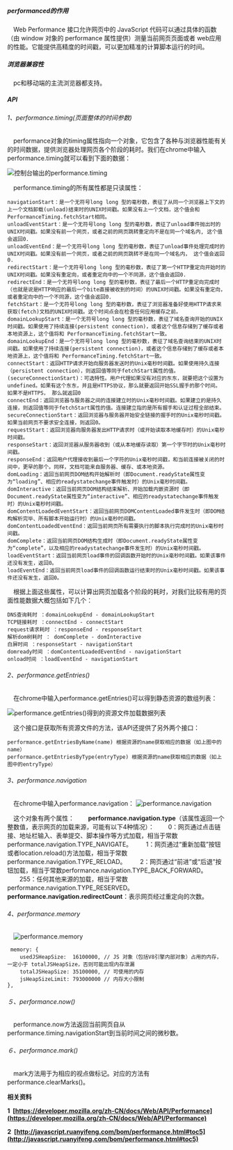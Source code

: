 ##### performanced的作用

　Web Performance 接口允许网页中的 JavaScript 代码可以通过具体的函数（由 window 对象的 performance 属性提供）测量当前网页页面或者 web应用的性能。它能提供高精度的时间戳，可以更加精准的计算脚本运行的时间。

##### 浏览器兼容性

　pc和移动端的主流浏览器都支持。

##### API

###### 1、performance.timing(页面整体的时间参数)

　performance对象的timing属性指向一个对象，它包含了各种与浏览器性能有关的时间数据，提供浏览器处理网页各个阶段的耗时。我们在chrome中输入performance.timing就可以看到下面的数据：

![控制台输出的performance.timing](http://upload-images.jianshu.io/upload_images/2593925-54d0c6f966751b0f.png?imageMogr2/auto-orient/strip%7CimageView2/2/w/1240)

　performance.timing的所有属性都是只读属性：
    
    navigationStart：是一个无符号long long 型的毫秒数，表征了从同一个浏览器上下文的上一个文档卸载(unload)结束时的UNIX时间戳。如果没有上一个文档，这个值会和PerformanceTiming.fetchStart相同。
    unloadEventStart：是一个无符号long long 型的毫秒数，表征了unload事件抛出时的UNIX时间戳。如果没有前一个网页，或者之前的网页跳转重定向不是在同一个域名内, 这个值会返回0.
    unloadEventEnd：是一个无符号long long 型的毫秒数，表征了unload事件处理完成时的UNIX时间戳。如果没有前一个网页，或者之前的网页跳转不是在同一个域名内， 这个值会返回0.
    redirectStart：是一个无符号long long 型的毫秒数，表征了第一个HTTP重定向开始时的UNIX时间戳。如果没有重定向，或者重定向中的一个不同源，这个值会返回0.
    redirectEnd：是一个无符号long long 型的毫秒数，表征了最后一个HTTP重定向完成时（也就是说是HTTP响应的最后一个bite直接被收到的时间）的UNIX时间戳。如果没有重定向，或者重定向中的一个不同源，这个值会返回0.
    fetchStart：是一个无符号long long 型的毫秒数，表征了浏览器准备好使用HTTP请求来获取(fetch)文档的UNIX时间戳。这个时间点会在检查任何应用缓存之前。
    domainLookupStart：是一个无符号long long 型的毫秒数，表征了域名查询开始的UNIX时间戳。如果使用了持续连接(persistent connection)，或者这个信息存储到了缓存或者本地资源上，这个值将和 PerformanceTiming.fetchStart一致。
    domainLookupEnd：是一个无符号long long 型的毫秒数，表征了域名查询结束的UNIX时间戳。如果使用了持续连接(persistent connection)，或者这个信息存储到了缓存或者本地资源上，这个值将和 PerformanceTiming.fetchStart一致。
    connectStart：返回HTTP请求开始向服务器发送时的Unix毫秒时间戳。如果使用持久连接（persistent connection），则返回值等同于fetchStart属性的值。
    (secureConnectionStart)：可选特性。用户代理如果没有对应的东东，就要把这个设置为undefined。如果有这个东东，并且是HTTPS协议，那么就要返回开始SSL握手的那个时间。 如果不是HTTPS， 那么就返回0
    connectEnd：返回浏览器与服务器之间的连接建立时的Unix毫秒时间戳。如果建立的是持久连接，则返回值等同于fetchStart属性的值。连接建立指的是所有握手和认证过程全部结束。
    secureConnectionStart：返回浏览器与服务器开始安全链接的握手时的Unix毫秒时间戳。如果当前网页不要求安全连接，则返回0。
    requestStart：返回浏览器向服务器发出HTTP请求时（或开始读取本地缓存时）的Unix毫秒时间戳。
    responseStart：返回浏览器从服务器收到（或从本地缓存读取）第一个字节时的Unix毫秒时间戳。
    responseEnd：返回用户代理接收到最后一个字符的Unix毫秒时间戳，和当前连接被关闭的时间中，更早的那个。同样，文档可能来自服务器、缓存、或本地资源。
    domLoading：返回当前网页DOM结构开始解析时（即Document.readyState属性变为“loading”、相应的readystatechange事件触发时）的Unix毫秒时间戳。
    domInteractive：返回当前网页DOM结构结束解析、开始加载内嵌资源时（即Document.readyState属性变为“interactive”、相应的readystatechange事件触发时）的Unix毫秒时间戳。
    domContentLoadedEventStart：返回当前网页DOMContentLoaded事件发生时（即DOM结构解析完毕、所有脚本开始运行时）的Unix毫秒时间戳。
    domContentLoadedEventEnd：返回当前网页所有需要执行的脚本执行完成时的Unix毫秒时间戳。
    domComplete：返回当前网页DOM结构生成时（即Document.readyState属性变为“complete”，以及相应的readystatechange事件发生时）的Unix毫秒时间戳。
    loadEventStart：返回当前网页load事件的回调函数开始时的Unix毫秒时间戳。如果该事件还没有发生，返回0。
    loadEventEnd：返回当前网页load事件的回调函数运行结束时的Unix毫秒时间戳。如果该事件还没有发生，返回0。
　根据上面这些属性，可以计算出网页加载各个阶段的耗时，对我们比较有用的页面性能数据大概包括如下几个：

    DNS查询耗时 ：domainLookupEnd - domainLookupStart
    TCP链接耗时 ：connectEnd - connectStart
    request请求耗时 ：responseEnd - responseStart
    解析dom树耗时 ： domComplete - domInteractive
    白屏时间 ：responseStart - navigationStart
    domready时间 ：domContentLoadedEventEnd - navigationStart
    onload时间 ：loadEventEnd - navigationStart

###### 2、performance.getEntries()
　在chrome中输入performance.getEntries()可以得到静态资源的数组列表：

![performance.getEntries()得到的资源文件加载数据列表](http://upload-images.jianshu.io/upload_images/2593925-18bd74f917656ca2.png?imageMogr2/auto-orient/strip%7CimageView2/2/w/1240)

　这个接口是获取所有资源文件的方法，该API还提供了另外两个接口：

    performance.getEntriesByName(name) 根据资源的name获取相应的数据（如上图中的name）
    performance.getEntriesByType(entryType) 根据资源的name获取相应的数据（如上图中的entryType）

###### 3、performance.navigation

　在chrome中输入performance.navigation：
![performance.navigation](http://upload-images.jianshu.io/upload_images/2593925-76182f9f4d569ddf.png?imageMogr2/auto-orient/strip%7CimageView2/2/w/1240)

　这个对象有两个属性：
　　**performance.navigation.type**（该属性返回一个整数值，表示网页的加载来源，可能有以下4种情况）：
　　0：网页通过点击链接、地址栏输入、表单提交、脚本操作等方式加载，相当于常数performance.navigation.TYPE_NAVIGATE。
　　1：网页通过“重新加载”按钮或者location.reload()方法加载，相当于常数performance.navigation.TYPE_RELOAD。
　　2：网页通过“前进”或“后退”按钮加载，相当于常数performance.navigation.TYPE_BACK_FORWARD。
　　255：任何其他来源的加载，相当于常数performance.navigation.TYPE_RESERVED。
　**performance.navigation.redirectCount**：表示网页经过重定向的次数。

###### 4、performance.memory
　![performance.memory](http://upload-images.jianshu.io/upload_images/2593925-c464859ee7e5c8bc.png?imageMogr2/auto-orient/strip%7CimageView2/2/w/1240)

     memory: {
        usedJSHeapSize:  16100000, // JS 对象（包括V8引擎内部对象）占用的内存，一定小于 totalJSHeapSize，否则可能出现内存泄漏
        totalJSHeapSize: 35100000, // 可使用的内存
        jsHeapSizeLimit: 793000000 // 内存大小限制
    },
###### ５、performance.now()
　performance.now方法返回当前网页自从performance.timing.navigationStart到当前时间之间的微秒数。
###### ６、performance.mark()
　mark方法用于为相应的视点做标记。对应的方法有 performance.clearMarks()。


**相关资料**

**1  [https://developer.mozilla.org/zh-CN/docs/Web/API/Performance](https://developer.mozilla.org/zh-CN/docs/Web/API/Performance)**


**2  [http://javascript.ruanyifeng.com/bom/performance.html#toc5](http://javascript.ruanyifeng.com/bom/performance.html#toc5)**














　